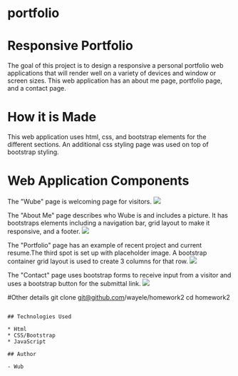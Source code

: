 # portfolio
# Responsive Portfolio
The goal of this project is to design a responsive a personal portfolio web applications that will render well on a variety of devices and window or screen sizes. This web application has an about me page, portfolio page, and a contact page.

# How it is Made
This web application uses html, css, and bootstrap elements for the different sections.  An additional css styling page was used on top of bootstrap styling.

# Web Application Components
The "Wube" page is welcoming page for visitors.
<img src="..assets/wube_scrnshot.png">

The "About Me" page describes who Wube is and includes a picture. It has bootstraps elements including a navigation bar, grid layout to make it responsive, and a footer. 
<img src="..assets/Aboutme.png">

The "Portfolio" page has an example of recent project and current resume.The third spot is set up with placeholder image. A bootstrap container grid layout is used to create 3 columns for that row.
<img src="..assets/portfolio_scrnshot.png">

The "Contact" page uses bootstrap forms to receive input from a visitor and uses a bootstrap button for the submittal link.
<img src="..assets/contact_scrnshot.png">



#Other details
git clone git@github.com/wayele/homework2
cd homework2

```

## Technologies Used

* Html
* CSS/Bootstrap
* JavaScript

## Author

- Wub
